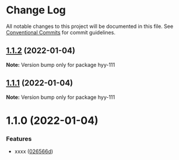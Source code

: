 # Change Log

All notable changes to this project will be documented in this file.
See [Conventional Commits](https://conventionalcommits.org) for commit guidelines.

## [1.1.2](https://github.com/hyy1115/lerna-test/compare/hyy-111@1.1.1...hyy-111@1.1.2) (2022-01-04)

**Note:** Version bump only for package hyy-111





## [1.1.1](https://github.com/hyy1115/lerna-test/compare/hyy-111@1.1.0...hyy-111@1.1.1) (2022-01-04)

**Note:** Version bump only for package hyy-111





# 1.1.0 (2022-01-04)


### Features

* xxxx ([026566d](https://github.com/hyy1115/lerna-test/commit/026566dc71d5ce7951d8c830e22dd16a70bbbe5c))
